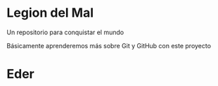 # Legion del Mal
Un repositorio para conquistar el mundo

Básicamente aprenderemos más sobre Git y GitHub con este proyecto


# Eder